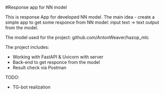 #Response app for NN model 

This is response App for developed NN model. The main idea - create a simple app to get some responce from NN model: input text -> text output from the model.

The model used for the project: github.com/AntonWeaver/hazop_mlc 

The project includes:
- Working with FastAPI & Uvicorn with server
- Back-end to get responce from the model
- Result check via Postman

TODO:
- TG-bot realization